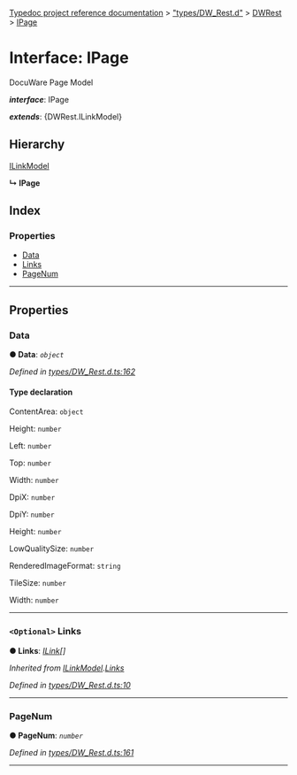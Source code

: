 [Typedoc project reference documentation](../README.md) > ["types/DW_Rest.d"](../modules/_types_dw_rest_d_.md) > [DWRest](../modules/_types_dw_rest_d_.dwrest.md) > [IPage](../interfaces/_types_dw_rest_d_.dwrest.ipage.md)

# Interface: IPage

DocuWare Page Model

*__interface__*: IPage

*__extends__*: {DWRest.ILinkModel}

## Hierarchy

 [ILinkModel](_types_dw_rest_d_.dwrest.ilinkmodel.md)

**↳ IPage**

## Index

### Properties

* [Data](_types_dw_rest_d_.dwrest.ipage.md#data)
* [Links](_types_dw_rest_d_.dwrest.ipage.md#links)
* [PageNum](_types_dw_rest_d_.dwrest.ipage.md#pagenum)

---

## Properties

<a id="data"></a>

###  Data

**● Data**: *`object`*

*Defined in [types/DW_Rest.d.ts:162](https://github.com/DocuWare/REST-Sample-TS/blob/22cf36b/src/types/DW_Rest.d.ts#L162)*

#### Type declaration

 ContentArea: `object`

 Height: `number`

 Left: `number`

 Top: `number`

 Width: `number`

 DpiX: `number`

 DpiY: `number`

 Height: `number`

 LowQualitySize: `number`

 RenderedImageFormat: `string`

 TileSize: `number`

 Width: `number`

___
<a id="links"></a>

### `<Optional>` Links

**● Links**: *[ILink](_types_dw_rest_d_.dwrest.ilink.md)[]*

*Inherited from [ILinkModel](_types_dw_rest_d_.dwrest.ilinkmodel.md).[Links](_types_dw_rest_d_.dwrest.ilinkmodel.md#links)*

*Defined in [types/DW_Rest.d.ts:10](https://github.com/DocuWare/REST-Sample-TS/blob/22cf36b/src/types/DW_Rest.d.ts#L10)*

___
<a id="pagenum"></a>

###  PageNum

**● PageNum**: *`number`*

*Defined in [types/DW_Rest.d.ts:161](https://github.com/DocuWare/REST-Sample-TS/blob/22cf36b/src/types/DW_Rest.d.ts#L161)*

___


